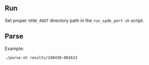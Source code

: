 
## Run

Set proper `SPDK_ROOT` directory path in the `run_spdk_perf.sh` script.


## Parse

Example:

```shell
./parse.sh results/240430-081632
```

